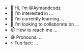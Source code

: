 - 👋 Hi, I’m @Aymandcodz
- 👀 I’m interested in ...
- 🌱 I’m currently learning ...
- 💞️ I’m looking to collaborate on ...
- 📫 How to reach me ...
- 😄 Pronouns: ...
- ⚡ Fun fact: ...

<!---
Aymandcodz/Aymandcodz is a ✨ special ✨ repository because its `README.md` (this file) appears on your GitHub profile.
You can click the Preview link to take a look at your changes.
--->
